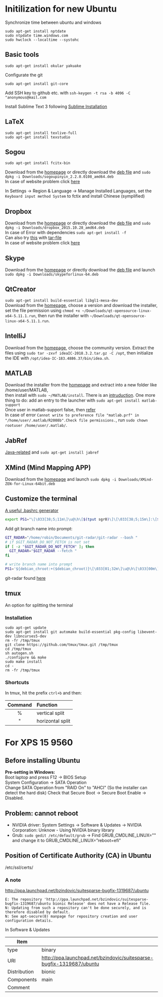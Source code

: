 # Initilization for new Ubuntu

Synchronize time between ubuntu and windows

```
sudo apt-get install nptdate
sudo ntpdate time.windows.com
sudo hwclock --localtime --systohc
```

## Basic tools
```shell
sudo apt-get install okular yakuake
```
Configurate the git
```shell
sudo apt-get install git-core
```
Add SSH key to github etc. with ```ssh-keygen -t rsa -b 4096 -C "anonymous@mail.com```  

Install Sublime Text 3 following [Sublime Installation](https://github.com/robinloujun/Tipps/blob/master/Sublime.md#installation)

## LaTeX

```shell
sudo apt-get install texlive-full
sudo apt-get install texstudio
```

## Sogou


```shell
sudo apt-get install fcitx-bin
```
Download from the [homepage](https://pinyin.sogou.com/linux/?r=pinyin) or directly download the [deb file](http://cdn2.ime.sogou.com/dl/index/1524572264/sogoupinyin_2.2.0.0108_amd64.deb?st=zJbjTyOEj5URSDHKoqOZ3A&e=1539533248&fn=sogoupinyin_2.2.0.0108_amd64.deb) and ```sudo dpkg -i Downloads/sogoupinyin_2.2.0.0108_amd64.deb```    
In case of website problem click [here](https://github.com/robinloujun/Tipps/blob/master/Files/sogoupinyin_2.2.0.0108_amd64.deb?raw=true)

In Settings -> Region & Language -> Manage Installed Languages, set the `Keyboard input method System` to fctix and install Chinese (symplified)

## Dropbox

Download from the [homepage](https://www.dropbox.com/de/install-linux) or directly download the [deb file](https://www.dropbox.com/download?dl=packages/ubuntu/dropbox_2015.10.28_amd64.deb) and ```sudo dpkg -i Downloads/dropbox_2015.10.28_amd64.deb```  
In case of Error with dependencies ```sudo apt-get install -f```  
Can also try [this](https://www.dropbox.com/de/help/desktop-web/linux-commands) with [tar-file](https://github.com/robinloujun/Tipps/blob/master/Files/nautilus-dropbox-1.6.2.tar.bz2)  
In case of website problem click [here](https://github.com/robinloujun/Tipps/blob/master/Files/dropbox_2015.10.28_amd64.deb?raw=true)

## Skype

Download from the [homepage](https://www.skype.com/en/get-skype/) or directly download the [deb file](https://go.skype.com/skypeforlinux-64.deb) and launch ```sudo dpkg -i Downloads/skypeforlinux-64.deb```

## QtCreator

`sudo apt-get install build-essential libgl1-mesa-dev`  
Download from the [homepage](http://download.qt.io/official_releases/qt/), choose a version and download the installer, set  the file permission using `chmod +x ~/Downloads/qt-opensource-linux-x64-5.11.1.run`, then run the installer with `~/Downloads/qt-opensource-linux-x64-5.11.1.run`.

## IntelliJ

Download from the [homepage](https://www.jetbrains.com/idea/download/index.html#section=linux), choose the community version. Extract the files using ```sudo tar -zxvf ideaIC-2018.3.2.tar.gz -C /opt```, then initialize the IDE with ```/opt/idea-IC-183.4886.37/bin/idea.sh```.

## MATLAB

Download the installer from the [homepage](https://de.mathworks.com/downloads/web_downloads) and extract into a new folder like /home/user/MATLAB,   
then install with ```sudo ~/MATLAB/install```. There is an [intruduction](https://de.mathworks.com/help/install/ug/install-mathworks-software.html).
One more thing to do: add an entry to the launcher with ```sudo apt-get install matlab-support```    
Once user in matlab-support false, then [refer](https://de.mathworks.com/matlabcentral/answers/98599-why-will-matlab-not-start-up-properly-on-my-linux-or-unix-based-system)  
In case of error ```Cannot write to preference file "matlab.prf" in "/home/user/.matlab/R2008b".Check file permissions.```, run ```sudo chown rootuser /home/user/.matlab/```.

## JabRef

[Java-related](http://help.jabref.org/en/Installation#verify-java-installation) and `sudo apt-get install jabref`

## XMind (Mind Mapping APP)
Download from the [homepage](https://www.xmind.net/download/) and launch ```sudo dpkg -i Downloads/XMind-ZEN-for-Linux-64bit.deb```

## Customize the terminal
[A useful .bashrc generator](http://bashrcgenerator.com/)

```bash
export PS1="\[\033[38;5;11m\]\u@\h\[$(tput sgr0)\]\[\033[38;5;15m\]:\[$(tput sgr0)\]\[\033[38;5;46m\]\w\[$(tput sgr0)\]\[\033[38;5;10m\]:\[$(tput sgr0)\]\[\033[38;5;15m\] \[$(tput sgr0)\]"
```

Add git branch name into prompt:
```bash
GIT_RADAR="/home/robin/Documents/git-radar/git-radar --bash "
# if $GIT_RADAR_DO_NOT_FETCH is not set
if [ -z "$GIT_RADAR_DO_NOT_FETCH" ]; then
  GIT_RADAR="$GIT_RADAR --fetch "
fi

# write branch name into prompt
PS1='${debian_chroot:+($debian_chroot)}\[\033[01;32m\]\u@\h\[\033[00m\]:\[\033[01;34m\]\w\[\033[00m\]\[\033[0;32m\]$($GIT_RADAR) \[\033[1;30m\]$\[\033[00m\] '
```
git-radar found [here](/git-radar)

## tmux
An option for splitting the terminal
### Installation

```
sudo apt-get update
sudo apt-get install git automake build-essential pkg-config libevent-dev libncurses5-dev
rm -fr /tmp/tmux
git clone https://github.com/tmux/tmux.git /tmp/tmux
cd /tmp/tmux
sh autogen.sh
./configure && make
sudo make install
cd -
rm -fr /tmp/tmux
```

### Shortcuts

In tmux, hit the prefix `ctrl+b` and then:

<center>
  
  |Command|Function|
  |:---:|:---|
  |% | vertical split|
  |" | horizontal split|

</center>

# For XPS 15 9560

## Before installing Ubuntu
**Pre-setting in Windows:**      
Boot laptop and press F12 -> BIOS Setup    
System Configuration -> SATA Operation    
Change SATA Operation from "RAID On" to "AHCI" (So the installer can detect the hard disk)
Check that Secure Boot -> Secure Boot Enable -> Disabled.

## Problem: cannot reboot

- NVIDIA driver: System Settings -> Software & Updates -> NVIDIA Corporation: Unknow - Using NVIDIA binary library
- Grub: `sudo gedit /etc/default/grub` -> Find GRUB_CMDLINE_LINUX="" and change it to GRUB_CMDLINE_LINUX=”reboot=efi”

## Position of Certificate Authority (CA) in Ubuntu
/etc/ssl/certs/

### A note
http://ppa.launchpad.net/bzindovic/suitesparse-bugfix-1319687/ubuntu
```shell
E: The repository 'http://ppa.launchpad.net/bzindovic/suitesparse-bugfix-1319687/ubuntu bionic Release' does not have a Release file.
N: Updating from such a repository can't be done securely, and is therefore disabled by default.
N: See apt-secure(8) manpage for repository creation and user configuration details.
```
In Software & Updates

|Item||
|--|--|
|type|binary|
|URI|http://ppa.launchpad.net/bzindovic/suitesparse-bugfix-1319687/ubuntu|
|Distribution|bionic|
|Components|main|
|Comment||
